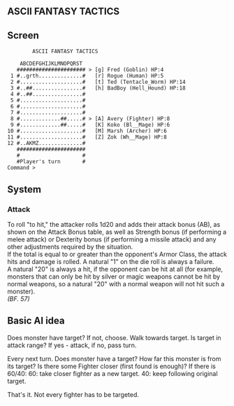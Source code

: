 ASCII FANTASY TACTICS
---------------------

## Screen

```
		ASCII FANTASY TACTICS 

    ABCDEFGHIJKLMNOPQRST
   ###################### > [g] Fred (Goblin) HP:4       
 1 #..grth..............#   [r] Rogue (Human) HP:5       
 2 #....................#   [t] Ted (Tentacle_Worm) HP:14
 3 #..##................#   [h] BadBoy (Hell_Hound) HP:18
 4 #..##................#                                
 5 #....................#                                
 6 #....................#                                
 7 #....................#                                
 8 #.............##.....# > [A] Avery (Fighter) HP:8     
 9 #.............##.....#   [K] Koko (Bl__Mage) HP:6     
10 #....................#   [M] Marsh (Archer) HP:6      
11 #....................#   [Z] Zok (Wh__Mage) HP:8      
12 #..AKMZ..............#
   ######################
   #                    #
   #Player's turn       #
Command > 

```
  
## System
  
### Attack
  
To roll "to hit," the attacker rolls 1d20 and adds their attack bonus (AB), as shown on the Attack Bonus table, as well as Strength bonus (if performing a melee attack) or Dexterity bonus (if performing a missile attack) and any other adjustments required by the situation.  
If the total is equal to or greater than the opponent's Armor Class, the attack hits and damage is rolled. A natural "1" on the die roll is always a failure.  
A natural "20" is always a hit, if the opponent can be hit at all (for example, monsters that can only be hit by silver or magic weapons cannot be hit by normal weapons, so a natural "20" with a normal weapon will not hit such a monster).  
*(BF. 57)*

  
## Basic AI idea

Does monster have target? If not, choose.
Walk towards target.
Is target in attack range?
If yes - attack, if no, pass turn.

Every next turn.
Does monster have a target?
How far this monster is from its target?
Is there some Fighter closer (first found is enough)?
If there is 60/40:
60: take closer fighter as a new target.
40: keep following original target.

That's it. Not every fighter has to be targeted.